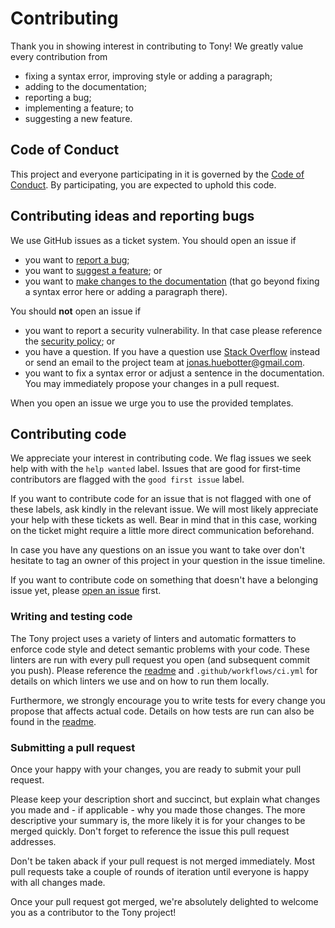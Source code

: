 # Contributing

Thank you in showing interest in contributing to Tony! We greatly value every contribution from

* fixing a syntax error, improving style or adding a paragraph;
* adding to the documentation;
* reporting a bug;
* implementing a feature; to
* suggesting a new feature.

## Code of Conduct

This project and everyone participating in it is governed by the [Code of Conduct](CODE_OF_CONDUCT.md). By participating, you are expected to uphold this code.

## Contributing ideas and reporting bugs

We use GitHub issues as a ticket system. You should open an issue if

* you want to [report a bug](https://github.com/tony-lang/tree-sitter-tony/issues/new?assignees=&labels=bug&template=bug_report.md&title=);
* you want to [suggest a feature](https://github.com/tony-lang/tree-sitter-tony/issues/new?assignees=&labels=discussion%2C+enhancement&template=feature_request.md&title=); or
* you want to [make changes to the documentation](https://github.com/tony-lang/tree-sitter-tony/issues/new?assignees=&labels=documentation&template=documentation.md&title=) (that go beyond fixing a syntax error here or adding a paragraph there).

You should **not** open an issue if

* you want to report a security vulnerability. In that case please reference the [security policy](SECURITY.md); or
* you have a question. If you have a question use [Stack Overflow](https://stackoverflow.com) instead or send an email to the project team at jonas.huebotter@gmail.com.
* you want to fix a syntax error or adjust a sentence in the documentation. You may immediately propose your changes in a pull request.

When you open an issue we urge you to use the provided templates.

## Contributing code

We appreciate your interest in contributing code. We flag issues we seek help with with the `help wanted` label. Issues that are good for first-time contributors are flagged with the `good first issue` label.

If you want to contribute code for an issue that is not flagged with one of these labels, ask kindly in the relevant issue. We will most likely appreciate your help with these tickets as well. Bear in mind that in this case, working on the ticket might require a little more direct communication beforehand.

In case you have any questions on an issue you want to take over don't hesitate to tag an owner of this project in your question in the issue timeline.

If you want to contribute code on something that doesn't have a belonging issue yet, please [open an issue](#contributing-ideas-and-reporting-bugs) first.

### Writing and testing code

The Tony project uses a variety of linters and automatic formatters to enforce code style and detect semantic problems with your code.
These linters are run with every pull request you open (and subsequent commit you push). Please reference the [readme](README.md#development) and `.github/workflows/ci.yml` for details on which linters we use and on how to run them locally.

Furthermore, we strongly encourage you to write tests for every change you propose that affects actual code. Details on how tests are run can also be found in the [readme](README.md#development).

### Submitting a pull request

Once your happy with your changes, you are ready to submit your pull request.

Please keep your description short and succinct, but explain what changes you made and - if applicable - why you made those changes.
The more descriptive your summary is, the more likely it is for your changes to be merged quickly.
Don't forget to reference the issue this pull request addresses.

Don't be taken aback if your pull request is not merged immediately. Most pull requests take a couple of rounds of iteration until everyone is happy with all changes made.

Once your pull request got merged, we're absolutely delighted to welcome you as a contributor to the Tony project!
